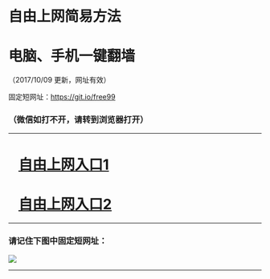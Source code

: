 ﻿# 自由上网简易方法

# 电脑、手机一键翻墙

（2017/10/09 更新，网址有效）

固定短网址：https://git.io/free99

### （微信如打不开，请转到浏览器打开）


***





# &nbsp;&nbsp; <a href="http://ft72641004.fwq-tz-1001.info/fwqtz01.html?t=1009001228 " target="_blank">自由上网入口1</a>
# &nbsp;&nbsp; <a href="http://ft2676829.fwq-tz-1002.info/fwqtz02.html?t=10090019958 " target="_blank">自由上网入口2</a>
***

### 请记住下图中固定短网址：

<img src="https://s3-us-west-2.amazonaws.com/fwq-1001/yjfq-20170905okok.png" /> 


***

